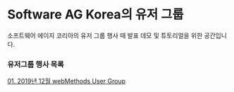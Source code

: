 # Software AG Korea의 유저 그룹  
  
소프트웨어 에이지 코리아의 유저 그룹 행사 때 발표 데모 및 튜토리얼을 위한 공간입니다.  
  
  
### 유저그룹 행사 목록  
[01. 2019년 12월 webMethods User Group](https://github.com/SoftwareAG-Korea/tutorials/blob/master/wM-UserGroup/Dec-2019/README.md)  

  
  
